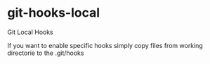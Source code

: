 # git-hooks-local
Git Local Hooks

If you want to enable specific hooks simply copy files from working directorie to the .git/hooks
